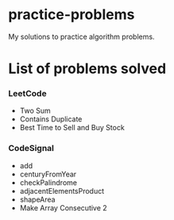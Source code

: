 # practice-problems

My solutions to practice algorithm problems.

# List of problems solved

### LeetCode
- Two Sum
- Contains Duplicate
- Best Time to Sell and Buy Stock

### CodeSignal
- add
- centuryFromYear
- checkPalindrome
- adjacentElementsProduct
- shapeArea
- Make Array Consecutive 2
